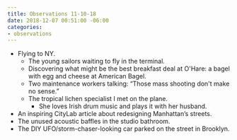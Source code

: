 ```yaml
---
title: Observations 11-10-18
date: 2018-12-07 00:51:00 -06:00
categories:
- observations
---
```


- Flying to NY.
	- The young sailors waiting to fly in the terminal.
	- Discovering what might be the best breakfast deal at O'Hare: a bagel with egg and cheese at American Bagel.
	- Two maintenance workers talking: “Those mass shooting don't make no sense.”
	- The tropical lichen specialist I met on the plane.
		- She loves Irish drum music and plays it with her husband.
- An inspiring CityLab article about redesigning Manhattan’s streets.
- The unused acoustic baffles in the studio bathroom.
- The DIY UFO/storm-chaser-looking car parked on the street in Brooklyn.